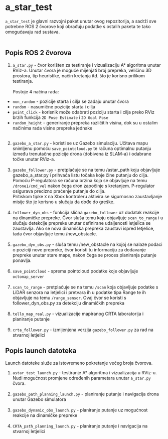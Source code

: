 #  a_star_test

`a_star_test` je glavni razvojni paket unutar ovog repozitorija, a sadrži sve potrebne ROS 2 čvorove koji obrađuju podatke s ostalih paketa te tako omogućavaju rad sustava.<br><br>

##  Popis ROS 2 čvorova
1. `a_star.py` - čvor korišten za testiranje i vizualizaciju A* algoritma unutar RViz-a. Unutar čvora je moguće mijenjati broj prepreka, veličinu 3D prostora, tip heuristike, način kretanja itd. što je korisno prilikom testiranja.<br><br>
Postoje 4 načina rada:
- `non_random` - pozicije starta i cilja se zadaju unutar čvora
- `random` - nasumične pozicije starta i cilja
- `point_click` - korisnik može odabrati poziciju starta i cilja preko RViz brzih funkcija `2D Pose Estimate` i `2D Goal Pose`
- `random_height` - generiranje prepreka različitih visina, dok su u ostalim načinima rada visine prepreka jednake<br><br>
2. `gazebo_a_star.py` - koristi se uz Gazebo simulaciju. Učitava mapu snimljenu pomoću `save_pointcloud.py` te računa optimalnu putanju između trenutačne pozicije drona (dobivena iz SLAM-a) i odabrane točke unutar RViz-a.<br><br>
3. `gazebo_follower.py` - pretplaćuje se na temu /astar_path koju objavljuje gazebo_a_star.py i prihvaća listu točaka koje čine putanju do cilja. Pomoću P-regulatora se računa brzina koja se objavljuje na temu `/drone1/cmd_vel` nakon čega dron započinje s kretanjem. P-regulator osigurava precizno praćenje putanje do cilja.<br>
Pritiskom tipke `X` na Xbox kontroleru aktivira se sigurnosno zaustavljanje misije što je korisno u slučaju da dođe do greške.<br><br>
4. `follower_dyn_obs` - funkcija slična `gazebo_follower` uz dodatak reakcije na dinamičke prepreke. Čvor sluša temu koju objavljuje `scan_to_range` i u slučaju detekcije prepreke unutar definirane udaljenosti letjelica se zaustavlja. Ako se nova dinamička prepreka zaustavi ispred letjelice, tada čvor objavljuje temu /new_obstacle.<br><br>
5. `gazebo_dyn_obs.py` - sluša temu /new_obstacle na kojoj se nalaze podaci o poziciji nove prepreke, čvor koristi tu informaciju za dodavanje prepreke unutar stare mape, nakon čega se proces planiranja putanje ponavlja.<br><br>
6. `save_pointcloud` - sprema pointcloud podatke koje objavljuje `octomap_server`<br><br>
7. `scan_to_range` - pretplaćuje se na temu `/scan` koja objavljuje podatke s LiDAR senzora na letjelici i pretvara ih u podatke tipa Range te ih objavljuje na temu `/range_sensor`. Ovaj čvor se koristi s follower_dyn_obs.py za detekciju dinamičkih prepreka<br><br>
8. `tello_map_real.py` - vizualizacije mapiranog CRTA laboratorija i planiranje putanje<br><br>
9. `crta_follower.py` - izmijenjena verzija `gazebo_follower.py` za rad na stvarnoj letjelici


##  Popis launch datoteka
Launch datoteke služe za istovremeno pokretanje većeg broja čvorova.
1. `astar_test_launch.py` - testiranje A* algoritma i vizualizacija u RViz-u. Nudi mogućnost promjene određenih parametara unutar `a_star.py` čvora.<br><br>
2. `gazebo_path_planning_launch.py` - planiranje putanje i navigacija drona unutar Gazebo simulatora<br><br>
3. `gazebo_dynamic_obs_launch.py` - planiranje putanje uz mogućnost reakcije na dinamičke prepreke<br><br>
4. `CRTA_path_planning_launch.py` - planiranje putanje i navigacija na stvarnoj letjelici

